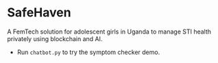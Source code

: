 # SafeHaven
A FemTech solution for adolescent girls in Uganda to manage STI health privately using blockchain and AI.
- Run `chatbot.py` to try the symptom checker demo.
